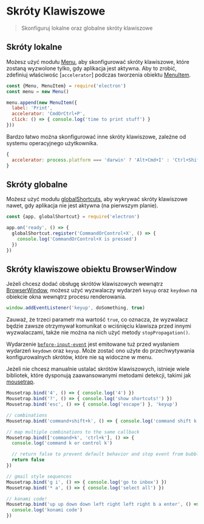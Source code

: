# Skróty Klawiszowe

> Skonfiguruj lokalne oraz globalne skróty klawiszowe

## Skróty lokalne

Możesz użyć modułu [Menu](../api/menu.md), aby skonfigurować skróty klawiszowe, które zostaną wyzwolone tylko, gdy aplikacja jest aktywna. Aby to zrobić, zdefiniuj właściwośc [`accelerator`] podczas tworzenia obiektu [MenuItem](../api/menu-item.md).

```js
const {Menu, MenuItem} = require('electron')
const menu = new Menu()

menu.append(new MenuItem({
  label: 'Print',
  accelerator: 'CmdOrCtrl+P',
  click: () => { console.log('time to print stuff') }
}))
```

Bardzo łatwo można skonfigurować inne skróty klawiszowe, zależne od systemu operacyjnego użytkownika.

```js
{
  accelerator: process.platform === 'darwin' ? 'Alt+Cmd+I' : 'Ctrl+Shift+I'
}
```

## Skróty globalne

Możesz użyć modułu [globalShortcuts](../api/global-shortcut.md), aby wykrywać skróty klawiszowe nawet, gdy aplikacja nie jest aktywna (na pierwszym planie).

```js
const {app, globalShortcut} = require('electron')

app.on('ready', () => {
  globalShortcut.register('CommandOrControl+X', () => {
    console.log('CommandOrControl+X is pressed')
  })
})
```

## Skróty klawiszowe obiektu BrowserWindow

Jeżeli chcesz dodać obsługę skrótów klawiszowych wewnątrz [BrowserWindow](../api/browser-window.md), możesz użyć wyzwalaczy wydarzeń `keyup` oraz `keydown` na obiekcie okna wewnątrz procesu renderowania.

```js
window.addEventListener('keyup', doSomething, true)
```

Zauważ, że trzeci parametr ma wartość `true`, co oznacza, że wyzwalacz będzie zawsze otrzymywał komunikat o wciśnięciu klawisza przed innymi wyzwalaczami, także nie można na nich użyć metody `stopPropagation()`.

Wydarzenie [`before-input-event`](../api/web-contents.md#event-before-input-event) jest emitowane tuż przed wysłaniem wydarzeń `keydown` oraz `keyup`. Może zostać ono użyte do przechwytywania konfigurowalnych skrótów, które nie są widoczne w menu.

Jeżeli nie chcesz manualnie ustalać skrótów klawiszowych, istnieje wiele bibliotek, które dysponują zaawansowanymi metodami detekcji, takimi jak [mousetrap](https://github.com/ccampbell/mousetrap).

```js
Mousetrap.bind('4', () => { console.log('4') })
Mousetrap.bind('?', () => { console.log('show shortcuts!') })
Mousetrap.bind('esc', () => { console.log('escape') }, 'keyup')

// combinations
Mousetrap.bind('command+shift+k', () => { console.log('command shift k') })

// map multiple combinations to the same callback
Mousetrap.bind(['command+k', 'ctrl+k'], () => {
  console.log('command k or control k')

  // return false to prevent default behavior and stop event from bubbling
  return false
})

// gmail style sequences
Mousetrap.bind('g i', () => { console.log('go to inbox') })
Mousetrap.bind('* a', () => { console.log('select all') })

// konami code!
Mousetrap.bind('up up down down left right left right b a enter', () => {
  console.log('konami code')
})
```